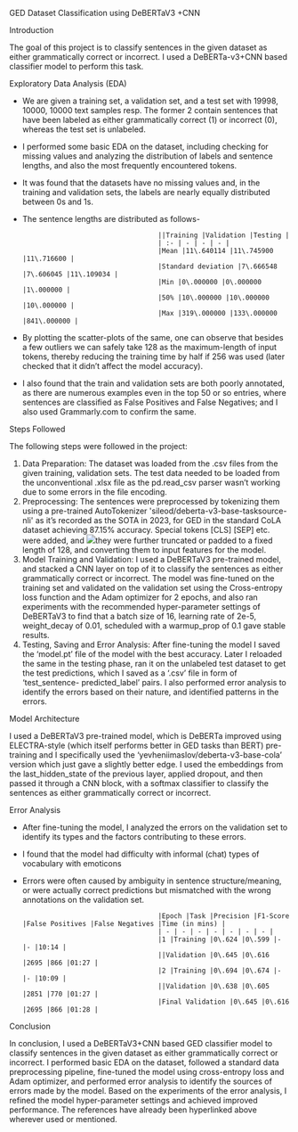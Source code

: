 ﻿GED Dataset Classification using DeBERTaV3 +CNN 

Introduction 

The goal of this project is to classify sentences in the given dataset as either grammatically correct or incorrect. I used a DeBERTa-v3+CNN based classifier model to perform this task. 

Exploratory Data Analysis (EDA) 

- We are given a training set, a validation set, and a test set with 19998, 10000, 10000 text samples resp. The former 2 contain sentences that have been labeled as either grammatically correct (1) or incorrect (0), whereas the test set is unlabeled. 
- I performed some basic EDA on the dataset, including checking for missing values and analyzing the distribution of labels and sentence lengths, and also the most frequently encountered tokens.  
- It was found that the datasets have no missing values and, in the training and validation sets, the labels are nearly equally distributed between 0s and 1s.  
- The sentence lengths are distributed as follows- 



                                        ||Training |Validation |Testing |
                                        | :- | - | - | - |
                                        |Mean |11\.640114 |11\.745900 |11\.716600 |
                                        |Standard deviation |7\.666548 |7\.606045 |11\.109034 |
                                        |Min |0\.000000 |0\.000000 |1\.000000 |
                                        |50% |10\.000000 |10\.000000 |10\.000000 |
                                        |Max |319\.000000 |133\.000000 |841\.000000 |


- By plotting the scatter-plots of the same, one can observe that besides a few outliers we can safely take 128 as the maximum-length of input tokens, thereby reducing the training time by half if 256 was used (later checked that it didn’t affect the model accuracy).  
- I also found that the train and validation sets are both poorly annotated, as there are numerous examples even in the top 50 or so entries, where sentences are classified as False Positives and False Negatives; and I also used Grammarly.com to confirm the same. 

Steps Followed 

The following steps were followed in the project: 

1. Data Preparation: The dataset was loaded from the .csv files from the given training, validation sets. The test data needed to be loaded from the unconventional .xlsx file as the pd.read\_csv parser wasn’t working due to some errors in the file encoding. 
1. Preprocessing: The sentences were preprocessed by tokenizing them using a pre-trained AutoTokenizer 'sileod/deberta-v3-base-tasksource-nli' as it’s recorded as the SOTA in 2023, for GED in the standard CoLA dataset achieving 87.15% accuracy. Special tokens [CLS] [SEP] etc. were added, and ![](Aspose.Words.2ebac694-1a42-4d3a-b7a5-28b5fbc89a6a.001.png)they were further truncated or padded to a fixed length of 128, and converting them to input features for the model. 
1. Model Training and Validation: I used a DeBERTaV3 pre-trained model, and stacked a CNN layer on top of it to classify the sentences as either grammatically correct or incorrect. The model was fine-tuned on the training set and validated on the validation set using the Cross-entropy loss function and the Adam optimizer for 2 epochs, and also ran experiments with the recommended hyper-parameter settings of DeBERTaV3 to find that a batch size of 16, learning rate of 2e-5, weight\_decay of 0.01, scheduled with a warmup\_prop of 0.1 gave stable results. 
1. Testing, Saving and Error Analysis: After fine-tuning the model I saved the ‘model.pt’ file of the model with the best accuracy. Later I reloaded the same in the testing phase, ran it on the unlabeled test dataset to get the test predictions, which I saved as a ‘.csv’ file in form of ‘test\_sentence- predicted\_label’ pairs. I also performed error analysis to identify the errors based on their nature, and identified patterns in the errors. 

Model Architecture 

I used a DeBERTaV3 pre-trained model, which is DeBERTa improved using ELECTRA-style (which itself performs better in GED tasks than BERT) pre-training and I specifically used the ‘yevheniimaslov/deberta-v3-base-cola’ version which just gave a slightly better edge. I used the embeddings from the last\_hidden\_state of the previous layer, applied dropout, and then passed it through a CNN block, with a softmax classifier to classify the sentences as either grammatically correct or incorrect. 

Error Analysis 

- After fine-tuning the model, I analyzed the errors on the validation set to identify its types and the factors contributing to these errors.  
- I found that the model had difficulty with informal (chat) types of vocabulary with emoticons 
- Errors were often caused by ambiguity in sentence structure/meaning, or were actually correct predictions but mismatched with the wrong annotations on the validation set. 



                                        |Epoch |Task |Precision |F1-Score |False Positives |False Negatives |Time (in mins) |
                                        | - | - | - | - | - | - | - |
                                        |1 |Training |0\.624 |0\.599 |- |- |10:14 |
                                        ||Validation |0\.645 |0\.616 |2695 |866 |01:27 |
                                        |2 |Training |0\.694 |0\.674 |- |- |10:09 |
                                        ||Validation |0\.638 |0\.605 |2851 |770 |01:27 |
                                        |Final Validation |0\.645 |0\.616 |2695 |866 |01:28 |

Conclusion 

In conclusion, I used a DeBERTaV3+CNN based GED classifier model to classify sentences in the given dataset as either grammatically correct or incorrect. I performed basic EDA on the dataset, followed a standard data preprocessing pipeline, fine-tuned the model using cross-entropy loss and Adam optimizer, and performed error analysis to identify the sources of errors made by the model. Based on the experiments of the error analysis, I refined the model hyper-parameter settings and achieved improved performance. The references have already been hyperlinked above wherever used or mentioned. 
